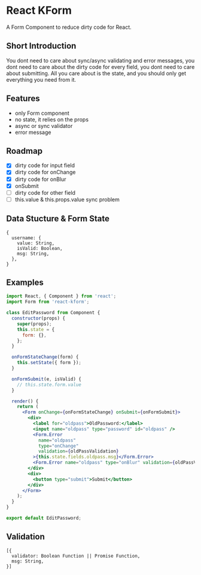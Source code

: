 # React KForm

A Form Component to reduce dirty code for React.

## Short Introduction

You dont need to care about sync/async validating and error messages, you dont need to care about the dirty code for every field, you dont need to care about submitting. All you care about is the state, and you should only get everything you need from it.

## Features

* only Form component
* no state, it relies on the props
* async or sync validator
* error message

## Roadmap

- [x] dirty code for input field
- [x] dirty code for onChange
- [x] dirty code for onBlur
- [x] onSubmit
- [ ] dirty code for other field
- [ ] this.value & this.props.value sync problem

## Data Stucture & Form State

```
{
  username: {
    value: String,
    isValid: Boolean,
    msg: String,
  },
}
```

## Examples

```jsx
import React, { Component } from 'react';
import Form from 'react-kform';

class EditPassword from Component {
  constructor(props) {
    super(props);
    this.state = {
      form: {},
    };
  }

  onFormStateChange(form) {
    this.setState({ form });
  }

  onFormSubmit(e, isValid) {
    // this.state.form.value
  }

  render() {
    return (
      <Form onChange={onFormStateChange} onSubmit={onFormSubmit}>
        <div>
          <label for="oldpass">OldPassword:</label>
          <input name="oldpass" type="password" id="oldpass" />
          <Form.Error
            name="oldpass"
            type="onChange"
            validation={oldPassValidation}
          >{this.state.fields.oldpass.msg}</Form.Error>
          <Form.Error name="oldpass" type="onBlur" validation={oldPassValidation}>{this.state.fields.oldpass.msg}</Form.Error>
        </div>
        <div>
          <button type="submit">Submit</button>
        </div>
      </Form>
    );
  }
}

export default EditPassword;
```

## Validation

```
[{
  validator: Boolean Function || Promise Function,
  msg: String,
}]
```
